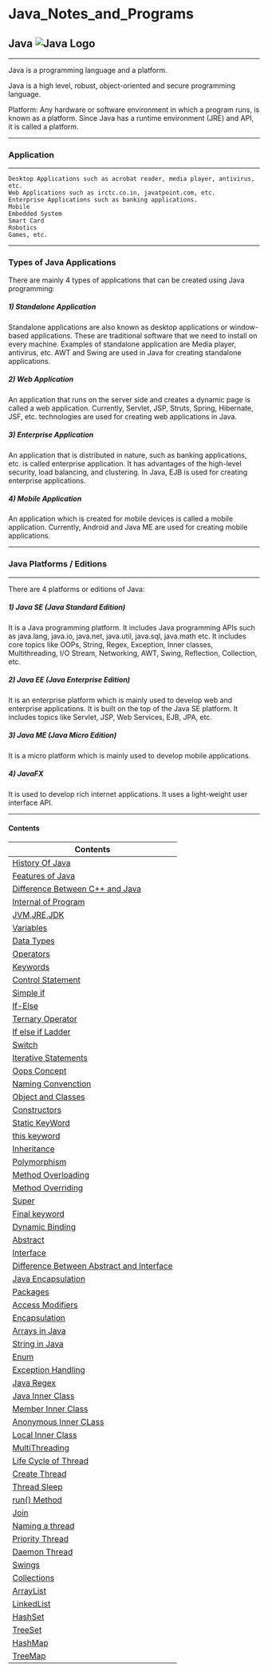 # Java_Notes_and_Programs


## Java    ![Java Logo](https://logos-download.com/wp-content/uploads/2016/10/Java_logo_icon.png)

-----------


Java is a programming language and a platform.

Java is a high level, robust, object-oriented and secure programming language.

Platform: Any hardware or software environment in which a program runs, is known as a platform. Since Java has a runtime environment (JRE) and API, it is called a platform.

------

### Application 

-------


    Desktop Applications such as acrobat reader, media player, antivirus, etc.
    Web Applications such as irctc.co.in, javatpoint.com, etc.
    Enterprise Applications such as banking applications.
    Mobile
    Embedded System
    Smart Card
    Robotics
    Games, etc.

--------

### Types of Java Applications

There are mainly 4 types of applications that can be created using Java programming:

##### 1) Standalone Application

Standalone applications are also known as desktop applications or window-based applications. These are traditional software that we need to install on every machine. Examples of standalone application are Media player, antivirus, etc. AWT and Swing are used in Java for creating standalone applications.

##### 2) Web Application

An application that runs on the server side and creates a dynamic page is called a web application. Currently, Servlet, JSP, Struts, Spring, Hibernate, JSF, etc. technologies are used for creating web applications in Java.

##### 3) Enterprise Application

An application that is distributed in nature, such as banking applications, etc. is called enterprise application. It has advantages of the high-level security, load balancing, and clustering. In Java, EJB is used for creating enterprise applications.

##### 4) Mobile Application

An application which is created for mobile devices is called a mobile application. Currently, Android and Java ME are used for creating mobile applications.

----------

### Java Platforms / Editions

-------

There are 4 platforms or editions of Java:
##### 1) Java SE (Java Standard Edition)

It is a Java programming platform. It includes Java programming APIs such as java.lang, java.io, java.net, java.util, java.sql, java.math etc. It includes core topics like OOPs, String, Regex, Exception, Inner classes, Multithreading, I/O Stream, Networking, AWT, Swing, Reflection, Collection, etc.

##### 2) Java EE (Java Enterprise Edition)

It is an enterprise platform which is mainly used to develop web and enterprise applications. It is built on the top of the Java SE platform. It includes topics like Servlet, JSP, Web Services, EJB, JPA, etc.

##### 3) Java ME (Java Micro Edition)

It is a micro platform which is mainly used to develop mobile applications.

##### 4) JavaFX

It is used to develop rich internet applications. It uses a light-weight user interface API.

-------


#### Contents
| Contents|
|---------|
|[History Of Java](./History.md)|
|[Features of Java](./Features.md)|
|[Difference Between C++ and Java](./Difference_Cpp_Java.md)|
|[Internal of Program](./internal_program.md)|
|[JVM,JRE,JDK](./JVM_JRE_JDK.md)|
|[Variables](./src/Variables)|
|[Data Types](./src/DataType)|
|[Operators](./src/Operators)|
|[Keywords](./src/Keywords/KeyWords.md)|
|[Control Statement](./src/Control_Statement)|
|[Simple if](./src/Control_Statement/SimpleIf)|
|[If-Else](./src/Control_Statement/ifelse)|
|[Ternary Operator](./src/Control_Statement/TernaryOperator/TernaryOperator.md)|
|[If else if Ladder](./src/Control_Statement/ifelseif)|
|[Switch](./src/Control_Statement/Switch)|
|[Iterative Statements](./src/IterativeStatements)|
|[Oops Concept](./src/OopsConcept/Oops.md)|
|[Naming Convenction](./src/OopsConcept/NamingConventions.md)|
|[Object and Classes](./src/OopsConcept/ObjectsandClasses.md)|
|[Constructors](./src/OopsConcept/Constructors.md)|
|[Static KeyWord](./src/OopsConcept/Static.md)|
|[this keyword](./src/OopsConcept/this.md)|
|[Inheritance](./src/Inheritance/Inheritance.md)|
|[Polymorphism](./src/Polymorphism)|
|[Method Overloading](./src/Polymorphism/MethodOverloading.md)|
|[Method Overriding](./src/Polymorphism/MethodOveriding.md)|
|[Super](./src/Polymorphism/super.md)|
|[Final keyword](./src/Polymorphism/final.md)|
|[Dynamic Binding](./src/Polymorphism/DynamicBinding.md)|
|[Abstract](./src/Abstraction/abstractClass.md)|
|[Interface](./src/Abstraction/Interface.md)|
|[Difference Between Abstract and Interface](./src/Abstraction/abstractvsinterface.md)|
|[Java Encapsulation](./src/Encapsulation)|
|[Packages](./src/Encapsulation/Package.md)|
|[Access Modifiers](./src/Encapsulation/AcessModifier.md)|
|[Encapsulation](./src/Encapsulation/Encapsulation.md)|
|[Arrays in Java](./src/Arrays)|
|[String in Java](./src/Strings/string.md)|
|[Enum](./src/Enumeration/enum.md)|
|[Exception Handling](./src/Exception/Exception.md)|
|[Java Regex](./src/Regex/Regex.md)|
|[Java Inner Class](./src/InnerClass/InnerClass.md)|
|[Member Inner Class](./src/InnerClass/MemberInner.md)|
|[Anonymous Inner CLass](./src/InnerClass/AnonymousInnerClass.md)|
|[Local Inner Class](./src/InnerClass/LocalInner.md)|
|[MultiThreading](./src/Multithreading/multithreading.md)|
|[Life Cycle of Thread](./src/Multithreading/LifeCycle.md)|
|[Create Thread](./src/Multithreading/CreateThread.md)|
|[Thread Sleep](./src/Multithreading/ThreadSleep.md)|
|[run() Method](./src/Multithreading/RunMethod.md)|
|[Join](./src/Multithreading/Join.md)|
|[Naming a thread](./src/Multithreading/NamingThread.md)|
|[Priority Thread](./src/Multithreading/Priority.md)|
|[Daemon Thread](./src/Multithreading/DemonThread.md)|
|[Swings](./src/swings)|
|[Collections](./src/Collections/Collection.md)|
|[ArrayList](./src/Collections/ArrayList.md)|
|[LinkedList](./src/Collections/LinkedList.md)|
|[HashSet](./src/Collections/HashSet.md)|
|[TreeSet](./src/Collections/TreeSet.md)|
|[HashMap](./src/Collections/HashMap.md)|
|[TreeMap](./src/Collections/TreeMap.md)|






